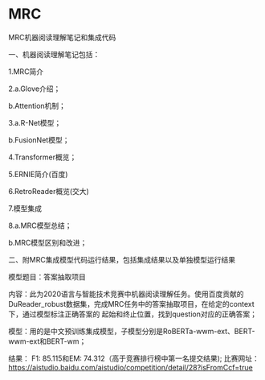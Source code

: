 # MRC
MRC机器阅读理解笔记和集成代码

一、机器阅读理解笔记包括：

1.MRC简介

2.a.Glove介绍；

  b.Attention机制；
  
3.a.R-Net模型；

  b.FusionNet模型；
  
4.Transformer概览；

5.ERNIE简介(百度)

6.RetroReader概览(交大)

7.模型集成

8.a.MRC模型总结；

  b.MRC模型区别和改进；
  
二、附MRC集成模型代码运行结果，包括集成结果以及单独模型运行结果

模型题目：答案抽取项目  

内容：此为2020语言与智能技术竞赛中机器阅读理解任务。使用百度贡献的DuReader_robust数据集，完成MRC任务中的答案抽取项目，在给定的context下，通过模型标注正确答案的
起始和终止位置，找到question对应的正确答案；

模型：用的是中文预训练集成模型，子模型分别是RoBERTa-wwm-ext、BERT-wwm-ext和BERT-wm；

结果： F1: 85.115和EM: 74.312（高于竞赛排行榜中第一名提交结果);
比赛网址：https://aistudio.baidu.com/aistudio/competition/detail/28?isFromCcf=true
    
